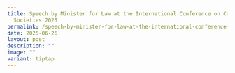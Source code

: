 ```yaml
---
title: Speech by Minister for Law at the International Conference on Cohesive
  Societies 2025
permalink: /speech-by-minister-for-law-at-the-international-conference-on-cohesive-societies-2025/
date: 2025-06-26
layout: post
description: ""
image: ""
variant: tiptap
---
```

